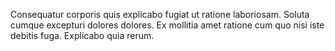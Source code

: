 Consequatur corporis quis explicabo fugiat ut ratione laboriosam. Soluta cumque excepturi dolores dolores. Ex mollitia amet ratione cum quo nisi iste debitis fuga. Explicabo quia rerum.